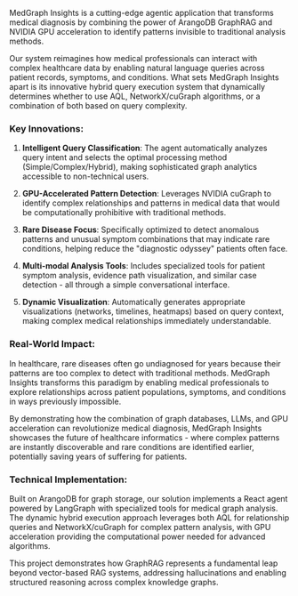 MedGraph Insights is a cutting-edge agentic application that transforms medical diagnosis by combining the power of ArangoDB GraphRAG and NVIDIA GPU acceleration to identify patterns invisible to traditional analysis methods.

Our system reimagines how medical professionals can interact with complex healthcare data by enabling natural language queries across patient records, symptoms, and conditions. What sets MedGraph Insights apart is its innovative hybrid query execution system that dynamically determines whether to use AQL, NetworkX/cuGraph algorithms, or a combination of both based on query complexity.

### Key Innovations:

1. **Intelligent Query Classification**: The agent automatically analyzes query intent and selects the optimal processing method (Simple/Complex/Hybrid), making sophisticated graph analytics accessible to non-technical users.

2. **GPU-Accelerated Pattern Detection**: Leverages NVIDIA cuGraph to identify complex relationships and patterns in medical data that would be computationally prohibitive with traditional methods.

3. **Rare Disease Focus**: Specifically optimized to detect anomalous patterns and unusual symptom combinations that may indicate rare conditions, helping reduce the "diagnostic odyssey" patients often face.

4. **Multi-modal Analysis Tools**: Includes specialized tools for patient symptom analysis, evidence path visualization, and similar case detection - all through a simple conversational interface.

5. **Dynamic Visualization**: Automatically generates appropriate visualizations (networks, timelines, heatmaps) based on query context, making complex medical relationships immediately understandable.

### Real-World Impact:

In healthcare, rare diseases often go undiagnosed for years because their patterns are too complex to detect with traditional methods. MedGraph Insights transforms this paradigm by enabling medical professionals to explore relationships across patient populations, symptoms, and conditions in ways previously impossible.

By demonstrating how the combination of graph databases, LLMs, and GPU acceleration can revolutionize medical diagnosis, MedGraph Insights showcases the future of healthcare informatics - where complex patterns are instantly discoverable and rare conditions are identified earlier, potentially saving years of suffering for patients.

### Technical Implementation:

Built on ArangoDB for graph storage, our solution implements a React agent powered by LangGraph with specialized tools for medical graph analysis. The dynamic hybrid execution approach leverages both AQL for relationship queries and NetworkX/cuGraph for complex pattern analysis, with GPU acceleration providing the computational power needed for advanced algorithms.

This project demonstrates how GraphRAG represents a fundamental leap beyond vector-based RAG systems, addressing hallucinations and enabling structured reasoning across complex knowledge graphs.
